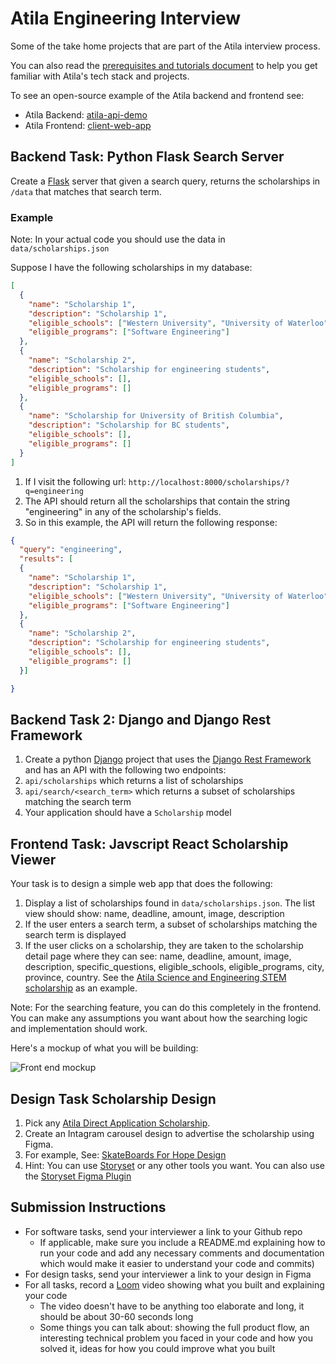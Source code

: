 # Atila Engineering Interview

Some of the take home projects that are part of the Atila interview process.


You can also read the [prerequisites and tutorials document](https://docs.google.com/document/d/1B4FKYcf_wNEAdpCYMe8eMrGH7vICPGJCmDgYkVNS5ew/edit#) to help you get familiar with Atila's tech stack and projects.

To see an open-source example of the Atila backend and frontend see:
- Atila Backend: [atila-api-demo](https://github.com/atilatech/atila-api-demo)
- Atila Frontend: [client-web-app](https://github.com/atilatech/client-web-app)

## Backend Task: Python Flask Search Server

Create a [Flask](https://flask.palletsprojects.com/en/1.1.x/) server that given a search query, returns the scholarships in `/data` that matches that search term.

### Example

Note: In your actual code you should use the data in `data/scholarships.json`

Suppose I have the following scholarships in my database:

```json
[
  {
    "name": "Scholarship 1",
    "description": "Scholarship 1",
    "eligible_schools": ["Western University", "University of Waterloo"],
    "eligible_programs": ["Software Engineering"]
  },
  {
    "name": "Scholarship 2",
    "description": "Scholarship for engineering students",
    "eligible_schools": [],
    "eligible_programs": []
  },
  {
    "name": "Scholarship for University of British Columbia",
    "description": "Scholarship for BC students",
    "eligible_schools": [],
    "eligible_programs": []
  }
]
```

1. If I visit the following url: `http://localhost:8000/scholarships/?q=engineering`
1. The API should return all the scholarships that contain the string "engineering" 
in any of the scholarship's fields.
1. So in this example, the API will return the following response:
```json
{
  "query": "engineering",
  "results": [
  {
    "name": "Scholarship 1",
    "description": "Scholarship 1",
    "eligible_schools": ["Western University", "University of Waterloo"],
    "eligible_programs": ["Software Engineering"]
  },
  {
    "name": "Scholarship 2",
    "description": "Scholarship for engineering students",
    "eligible_schools": [],
    "eligible_programs": []
  }]

}
```
## Backend Task 2: Django and Django Rest Framework

1. Create a python [Django](https://www.djangoproject.com/) project that uses the [Django Rest Framework](https://www.django-rest-framework.org/) and has an API with the following two endpoints:
  1. `api/scholarships` which returns a list of scholarships
  1. `api/search/<search_term>` which returns a subset of scholarships matching the search term
1. Your application should have a `Scholarship` model

## Frontend Task: Javscript React Scholarship Viewer

Your task is to design a simple web app that does the following:

1. Display a list of scholarships found in `data/scholarships.json`. The list view should show: name, deadline, amount, image, description
1. If the user enters a search term, a subset of scholarships matching the search term is displayed
1. If the user clicks on a scholarship, they are taken to the scholarship detail page where they can see: name, deadline, amount, image, description, specific_questions, eligible_schools, eligible_programs, city, province, country. See the [Atila Science and Engineering STEM scholarship](https://atila.ca/scholarship/atila-science-and-engineering-stem-scholarship-sj1i30zi) as an example.

Note: For the searching feature, you can do this completely in the frontend. You can make any assumptions you want about how the searching logic and implementation should work.

Here's a mockup of what you will be building:

![Front end mockup](https://i.imgur.com/AYMZZ3Y.png)

## Design Task Scholarship Design

1. Pick any [Atila Direct Application Scholarship](https://atila.ca/scholarship/direct).
1. Create an Intagram carousel design to advertise the scholarship using Figma. 
  1. For example, See: [SkateBoards For Hope Design](https://www.instagram.com/p/CLKSucZsxcm/)
1. Hint: You can use [Storyset](https://storyset.com/) or any other tools you want. You can also use the [Storyset Figma Plugin](https://storyset.com/for-figma)

## Submission Instructions

- For software tasks, send your interviewer a link to your Github repo
  - If applicable, make sure you include a README.md explaining how to run your code and add any necessary comments and documentation which would make it easier to understand your code and commits)
- For design tasks, send your interviewer a link to your design in Figma
- For all tasks, record a [Loom](https://www.loom.com/) video showing what you built and explaining your code
  - The video doesn't have to be anything too elaborate and long, it should be about 30-60 seconds long
  - Some things you can talk about: showing the full product flow, an interesting technical problem you faced in your code and how you solved it, ideas for how you could improve what you built
